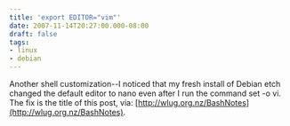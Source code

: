 ```yaml
---
title: 'export EDITOR="vim"'
date: 2007-11-14T20:27:00.000-08:00
draft: false
tags: 
- linux
- debian
---
```


Another shell customization--I noticed that my fresh install of Debian etch changed the default editor to nano even after I run the command set -o vi. The fix is the title of this post, via: [http://wlug.org.nz/BashNotes](http://wlug.org.nz/BashNotes).